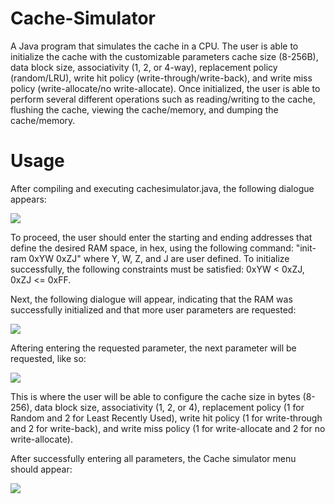 # Cache-Simulator
A Java program that simulates the cache in a CPU. The user is able to initialize the cache with the customizable parameters cache size (8-256B), 
data block size, associativity (1, 2, or 4-way), replacement policy (random/LRU), write hit policy (write-through/write-back), 
and write miss policy (write-allocate/no write-allocate). Once initialized, the user is able to perform several different operations
such as reading/writing to the cache, flushing the cache, viewing the cache/memory, and dumping the cache/memory.

# Usage
After compiling and executing cachesimulator.java, the following dialogue appears: 

![](https://i.imgur.com/xRpcVx0.png)

To proceed, the user should enter the starting and ending addresses that define the desired RAM space, in hex, using the following command: "init-ram 0xYW 0xZJ"
where Y, W, Z, and J are user defined. To initialize successfully, the following constraints must be satisfied: 0xYW < 0xZJ, 0xZJ <= 0xFF.

Next, the following dialogue will appear, indicating that the RAM was successfully initialized and that more user parameters are requested:

![](https://i.imgur.com/vuReJg7.png)

Aftering entering the requested parameter, the next parameter will be requested, like so:

![](https://i.imgur.com/FyiRA8N.png)

This is where the user will be able to configure the cache size in bytes (8-256), data block size, associativity (1, 2, or 4), replacement policy (1 for Random and 2 for Least Recently Used), write hit policy (1 for write-through and 2 for write-back), and write miss policy (1 for write-allocate and 2 for no write-allocate).

After successfully entering all parameters, the Cache simulator menu should appear:

![](https://i.imgur.com/Jz1nYyA.png)
